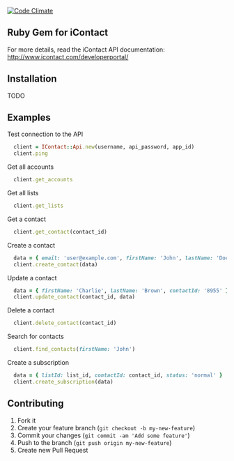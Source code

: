 [![Code Climate](https://codeclimate.com/github/L1h3r/icontact/badges/gpa.svg)](https://codeclimate.com/github/L1h3r/icontact)

Ruby Gem for iContact
---

For more details, read the iContact API documentation: http://www.icontact.com/developerportal/

Installation
---

TODO

Examples
---

Test connection to the API
```ruby
  client = IContact::Api.new(username, api_password, app_id)
  client.ping
```

Get all accounts
```ruby
  client.get_accounts
```

Get all lists
```ruby
  client.get_lists
```

Get a contact
```ruby
  client.get_contact(contact_id)
```

Create a contact
```ruby
  data = { email: 'user@example.com', firstName: 'John', lastName: 'Doe' }
  client.create_contact(data)
```

Update a contact
```ruby
  data = { firstName: 'Charlie', lastName: 'Brown', contactId: '8955' }
  client.update_contact(contact_id, data)
```

Delete a contact
```ruby
  client.delete_contact(contact_id)
```

Search for contacts
```ruby
  client.find_contacts(firstName: 'John')
```

Create a subscription
```ruby
  data = { listId: list_id, contactId: contact_id, status: 'normal' }
  client.create_subscription(data)
```

Contributing
---

1. Fork it
2. Create your feature branch (`git checkout -b my-new-feature`)
3. Commit your changes (`git commit -am 'Add some feature'`)
4. Push to the branch (`git push origin my-new-feature`)
5. Create new Pull Request
